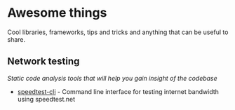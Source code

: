# Awesome things

Cool libraries, frameworks, tips and tricks and anything that can be useful to share.


## Network testing

*Static code analysis tools that will help you gain insight of the codebase*

* [speedtest-cli](https://github.com/sivel/speedtest-cli) - Command line interface for testing internet bandwidth using speedtest.net
